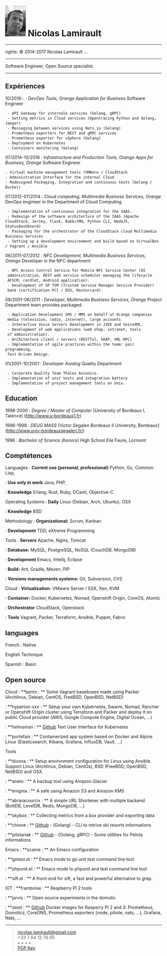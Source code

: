![](me.jpg) Nicolas Lamirault
===========================================
---
rights: © 2014-2017 Nicolas Lamirault
...

----

Software Engineer, Open Source specialist.

----

Expériences
--------------

10/2016-.
:    *DevOps Tools, Orange Application for Business*
     Software Engineer

     - API Gateway for internale services (Golang, gRPC)
     - Setting metrics in Cloud services (Opentracing Python and Golang, Jaeger)
     - Messaging between services using Nats.io (Golang)
     - Prometheus exporters for REST and gRPC services
     - Prometheus exporter for vSphere (Golang)
     - Deployment on Kubernetes
     - Containers monitoring (Golang)

07/2014-10/2016
:    *Infrastructure and Production Tools, Orange Apps for Business, Orange*
     Software Engineer

    - Virtual machine management tools (VMWare / CloudStack
    - Administration Interface for the internal Cloud
    - Redesigned Packaging, Integration and continuous tests (Golang / Docker)

07/2012-07/2014
:    *Cloud computing, Multimedia Business Services, Orange*
     DevOps engineer in the Department of Cloud Computing

     - Implementation of continuous integration for the IAAS.
     - Redesign of the software architecture of the IAAS (Apache CloudStack, Jersey, Flask, RabbitMQ, Python CLI, NodeJS, StatusDashboard)
     - Packaging for the orchestrator of the CloudStack cloud Multimedia Business Services
     - Setting up a development environment and build based on VirtualBox / Vagrant / Ansible

06/2011-07/2012
:    *NFC Development, Multimedia Business Services, Orange*
     Developer in the NFC department

     - NFC Access Control Service for Mobile NFC Service Center (UI
     administration, REST web service scheduler managing the lifecycle
     AFSCM, cardlet, Android application).
     - Development of SP TSM (Trusted Service Manager Service Provider)
     bank (certification PCI / DSS, Mastercard).

09/2001-06/2011
:   *Developer, Multimedia Business Services, Orange*
     Project Department team provides packaged.

     - Application Development SMS / MMS on behalf of Orange companies
     media (television, radio, internet), large accounts
     - Interactive Voice Servers Development in J2EE and VoiceXML.
     - Development of web applications (web shop, intranet, tools
     of administration).
     - Architecture client / servers (RESTful, SOAP, XML-RPC)
     - Implementation of agile practices within the team: pair programming,
     Test Driven Design.

01/2001-10/2001
:    *Developer Axialog*
     Quality Department

     - Corporate Quality Team Thales Avionics.
     - Implementation of unit tests and integration battery
     - Implementation of project management tools on Unix.


Education
-------------

1998-2000
:    *Degree / Master of Computer*
     [University of Bordeaux I, Talence] (http://www.u-bordeaux1.fr)

1996-1998
:    *DEUG MASS*
     [Victor Segalen Bordeaux II University, Bordeaux] (http://www.univ-bordeauxsegalen.fr/)

1996
:    *Bachelor of Science (honors)*
     High School Elie Faure, Lormont

Comptétences
---------------

Languages
:    **Current use (personal, professional)**
     Python, Go, Common Lisp,

:    **Use only in work**
     Java, PHP,

:    **Knowledge**
     Erlang, Rust, Ruby, OCaml, Objective-C

Operating Systems
:    **Daily**
     Linux (Debian, Arch, Ubuntu), OSX

:    **Knowledge**
     BSD

Methodology
:    **Organizational:**
     Scrum, Kanban

:    **Development**
     TDD, eXtreme Programming

Tools
:    **Servers**
     Apache, Nginx, Tomcat

:    **Database:**
     MySQL, PostgreSQL, NoSQL (CouchDB, MongoDB)

:    **Development**
     Emacs, Intellij, Eclipse

:    **Build:**
     Ant, Gradle, Maven, PIP

:    **Versions managements systems:**
     Git, Subversion, CVS

Cloud
:    **Virtualization:**
     VMware Server / ESX, Xen, KVM

:    **Container:**
     Docker, Kubernetes, Nomad, Openshift Origin, CoreOS, Atomic

:    **Orchestrator**
     CloudStack, Openstack

:    **Tools**
     Vagrant, Packer, Terraform, Ansible, Puppet, Fabric


languages
---------

French
: Native

English
Technique

Spanish
: Basic

Open source
----------------

Cloud
:   **bento : **
    Some Vagrant baseboxes made using Packer (Archlinux, Debian, CentOS,
    FreeBSD, OpenBSD, NetBSD)

:   **hyperion-xxx : **
    Setup your own Kubernetes, Swarm, Nomad, Rancher or Openshift Origin cluster
    using Terraform and Packer and deploy it on public Cloud provider (AWS,
    Google Compute Engine, Digital Ocean, ...)

:   **helmsman : ** [Github](https://github.com/nlamirault/helmsman)
    Text User Interface for Kubernetes

:   **portefaix : **
    Containerized app system based on Docker and Alpine Linux
    (Elasticsearch, Kibana, Grafana, InfluxDB, Vault, ...)

Tools

:   **divona : **
    Setup environment configuration for Linux using Ansible. Support Linux
    (Archlinux, Debian, CentOs), BSD (FreeBSD, OpenBSD, NetBSD) and OSX.

:   **aneto : **
    A backup tool using Amazon Glacier

:   **enigma : **
    A safe using Amazon S3 and Amazon KMS

:   **abraracourcix : **
    A simple URL Shortener with multiple backend
    (BoltDB, LevelDB, Redis, MongoDB, ...)

:   **skybox : **
    Collecting metrics from a box provider and exporting data

:   **chione : ** [Github](https://github.com/nlamirault/chione) - (Golang) -
    CLI to retrive ski resorts informations

:   **pilotariak : ** [Github](https://github.com/pilotariak) - (Golang, gRPC) -
    Some utilities for Pelota informations

Emacs
:   **scame : **
    An Emacs configuration

:   **gotest.el : **
    Emacs mode to go unit test command line tool

:   **phpunit.el : **
    Emacs mode to phpunit and test command line tool

:   **sift.el : **
    A front-end for sift, a fast and powerful alternative to grep.

IOT
:   **framboise : **
    Raspberry PI 2 tools

:   **jarvis : **
    Open source experiments in the domotic

:   **zeiot : ** [Github](https://github.com/zeiot)
    Docker images for Rasperry PI 2 and 3: Prometheus, Domoticz, CoreDNS, Prometheus exporters (node, pihole, nats, ...), Grafana, Nats, ...


------
> <nicolas.lamirault@gmail.com> <br /> +33 7 84 12 76 65 <br />
> <a href="https://github.com/nlamirault" alt="Github"><i class="fa fa-github"></i></a> •
> <a href="https://twitter.com/nlamirault" alt="Twitter"><i class="fa fa-twitter"></i> </a> •
> <a href="https://plus.google.com/+nicolaslamirault" alt="Google Plus"><i class="fa fa-google-plus"></i> </a>  •
> <a href="http://www.linkedin.com/in/nicolaslamirault" alt="Linkedin"><i class="fa fa-linkedin"></i> </a> •
> <a href="https://www.facebook.com/nicolas.lamirault" alt="Facebook"><i class="fa fa-facebook"></i> </a> <br />
> <a href="http://pgp.mit.edu/pks/lookup?op=get&search=0x5F99269A6FCA437C"> PGP Key </a>
